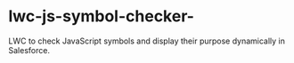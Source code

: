 # lwc-js-symbol-checker-
LWC to check JavaScript symbols and display their purpose dynamically in Salesforce.
